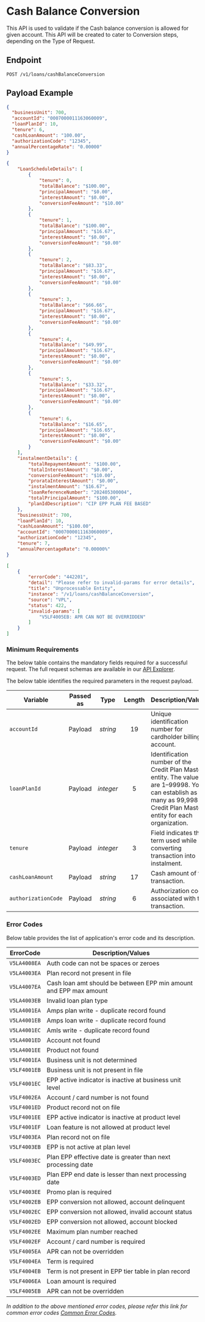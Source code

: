# Cash Balance Conversion

This API is used to validate if the Cash balance conversion is allowed for given account. This API will be created to cater to Conversion steps, depending on the Type of Request.

## Endpoint

`POST /v1/loans/cashBalanceConversion`

## Payload Example

<!--
type: tab
titles: Request, Response, Error
-->

```json
{
  "businessUnit": 700,
  "accountId": "0007000011163060009",
  "loanPlanId": 10,
  "tenure": 6,
  "cashLoanAmount": "100.00",
  "authorizationCode": "12345",
  "annualPercentageRate": "0.00000"
}
```

<!--
type: tab
-->

```json
{
    "LoanScheduleDetails": [
        {
            "tenure": 0,
            "totalBalance": "$100.00",
            "principalAmount": "$0.00",
            "interestAmount": "$0.00",
            "conversionFeeAmount": "$10.00"
        },
        {
            "tenure": 1,
            "totalBalance": "$100.00",
            "principalAmount": "$16.67",
            "interestAmount": "$0.00",
            "conversionFeeAmount": "$0.00"
        },
        {
            "tenure": 2,
            "totalBalance": "$83.33",
            "principalAmount": "$16.67",
            "interestAmount": "$0.00",
            "conversionFeeAmount": "$0.00"
        },
        {
            "tenure": 3,
            "totalBalance": "$66.66",
            "principalAmount": "$16.67",
            "interestAmount": "$0.00",
            "conversionFeeAmount": "$0.00"
        },
        {
            "tenure": 4,
            "totalBalance": "$49.99",
            "principalAmount": "$16.67",
            "interestAmount": "$0.00",
            "conversionFeeAmount": "$0.00"
        },
        {
            "tenure": 5,
            "totalBalance": "$33.32",
            "principalAmount": "$16.67",
            "interestAmount": "$0.00",
            "conversionFeeAmount": "$0.00"
        },
        {
            "tenure": 6,
            "totalBalance": "$16.65",
            "principalAmount": "$16.65",
            "interestAmount": "$0.00",
            "conversionFeeAmount": "$0.00"
        }
    ],
    "instalmentDetails": {
        "totalRepaymentAmount": "$100.00",
        "totalInterestAmount": "$0.00",
        "conversionFeeAmount": "$10.00",
        "prorataInterestAmount": "$0.00",
        "instalmentAmount": "$16.67",
        "loanReferenceNumber": "202405300004",
        "totalPrincipalAmount": "$100.00",
        "planIdDescription": "CIP EPP PLAN FEE BASED"
    },
    "businessUnit": 700,
    "loanPlanId": 10,
    "cashLoanAmount": "$100.00",
    "accountId": "0007000011163060009",
    "authorizationCode": "12345",
    "tenure": 7,
    "annualPercentageRate": "0.00000%"
}
```

<!--
type: tab
-->

```json
[
    {
        "errorCode": "442201",
        "detail": "Please refer to invalid-params for error details",
        "title": "Unprocessable Entity",
        "instance": "/v1/loans/cashBalanceConversion",
        "source": "VPL",
        "status": 422,
        "invalid-params": [
            "V5LF4005EB: APR CAN NOT BE OVERRIDDEN"
        ]
    }
]
```

<!-- type: tab-end -->

### Minimum Requirements

The below table contains the mandatory fields required for a successful request. The full request schemas are available in our [API Explorer](../api/?type=post&path=/v1/loans/cashBalanceConversion).

The below table identifies the required parameters in the request payload.

| Variable | Passed as | Type | Length | Description/Values |
| -------- | :-------: | :--: | :------------: | ------------------ |
| `accountId` | Payload  | *string* | 19 | Unique identification number for cardholder billing account.|
| `loanPlanId` | Payload  | *integer* | 5 | Identification number of the Credit Plan Master entity. The values are 1–99998. You can establish as many as 99,998 Credit Plan Master entity for each organization.|
| `tenure` | Payload  | *integer* | 3 | Field indicates the term used while converting transaction into instalment.|
| `cashLoanAmount` | Payload  | *string* | 17 | Cash amount of the transaction.|
| `authorizationCode` | Payload  | *string* | 6 | Authorization code associated with the transaction.|

### Error Codes

Below table provides the list of application's error code and its description.

| ErrorCode |  Description/Values |
| --------  | ------------------ |
| `V5LA4008EA` | Auth code can not be spaces or zeroes |  
| `V5LA4003EA` | Plan record not present in file |  
| `V5LA4007EA` | Cash loan amt should be between EPP min amount and EPP max amount |  
| `V5LA4003EB` | Invalid loan plan type |  
| `V5LA4001EA` | Amps plan write - duplicate record found |  
| `V5LA4001EB` | Amps loan write - duplicate record found |  
| `V5LA4001EC` | Amls write - duplicate record found |  
| `V5LA4001ED` | Account not found |  
| `V5LA4001EE` | Product not found  |  
| `V5LF4001EA` | Business unit is not determined |  
| `V5LF4001EB` | Business unit is not present in file |  
| `V5LF4001EC` | EPP active indicator is inactive at business unit level |  
| `V5LF4002EA` | Account / card number is not found |  
| `V5LF4001ED` | Product record not on file |  
| `V5LF4001EE` | EPP active indicator is inactive at product level |  
| `V5LF4001EF` | Loan feature is not allowed at product level |  
| `V5LF4003EA` | Plan record not on file |  
| `V5LF4003EB` | EPP is not active at plan level |  
| `V5LF4003EC` | Plan EPP effective date is greater than next processing date |  
| `V5LF4003ED` | Plan EPP end date is lesser than next processing date |  
| `V5LF4003EE` | Promo plan is required |  
| `V5LF4002EB` | EPP conversion not allowed, account delinquent |  
| `V5LF4002EC` | EPP conversion not allowed, invalid account status |  
| `V5LF4002ED` | EPP conversion not allowed, account blocked |  
| `V5LF4002EE` | Maximum plan number reached |  
| `V5LF4002EF` | Account / card number is required |  
| `V5LF4005EA` | APR can not be overridden |  
| `V5LF4004EA` | Term is required |  
| `V5LF4004EB` | Term is not present in EPP tier table in plan record |  
| `V5LF4006EA` | Loan amount is required |  
| `V5LF4005EB` | APR can not be overridden |  

*In addition to the above mentioned error codes, please refer this link for common error codes [Common Error Codes](?path=docs/Common_Error_Code.md).*
